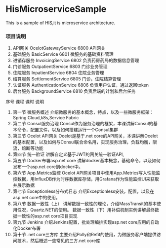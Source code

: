 # HisMicroserviceSample
This is a sample of HIS,it is microservice architecture.

### 项目说明
1. API网关	  OcelotGatewayService	         6800	    API网关
2. 基础服务	  BasicService	                 6801	    微服务的基础资料管理
3. 进销存服务 InvoicingService	              6802	   负责药房药局的数据信息管理
4. 门诊服务   OutpatientService	             6803	    门诊业务管理
5. 住院服务	  InpatientService	             6804	    住院业务管理
6. 结算服务	  SettlementService	             6805	    门诊，住院结算管理
7. 认证服务	  AuthenticationService	         6806	    负责用户认证，通过返回token
8. 后台服务 	BackgroundService	             6810	    负责后端的计划和后台任务


序号	课程	课时	说明
1. 第一节	微服务概述	介绍微服务的基本概念，特点，以及一些微服务框架：Spring Cloud,k8s,Service Fabric
2. 第二节	Consul服务治理	Consul作为服务治理的框架，本课讲解Consul的基本命令，配置文件，以及如何搭建运行一个Consul集群
3. 第三节	Ocelot API网关  Ocelot是基于.net core的API网关，本课讲解Ocelot的基本配置，以及如何与Consul联合命名用，实现服务治理，负载均衡，限流，熔断等功能
4. 第四节	统一验证	讲解自定义基于JWT的网关统一验证API,
5. 第五节	Docker布署asp.net core	讲解docker基本概念，基础命令，以及如何发布一个asp.net core到docker中。
6. 第六节	App.Metrics监控	Ocelot API网关项目中使用App.Metrics写入性能监控数据，用InfluxDB作为时序数据库存储，用Grafana作为性能监控UI来获取并展示数据
7. 第七节	Exceptionless分布式日志	介绍Exceptionless安装，配置，以及在asp.net core中的使用。
8. 第八节	数据一致性（上）	讲解数据一致性的理论，介绍MassTransit的基本使用性况，Quartz.NET的使用。
	数据一致性（下）用补偿机制实例讲解最终数据一致性的asp.net core项目实现
9. 第九节	Jenkins	介绍Jenkins配置，批处理编排实现asp.net core应用的自动化Docker布署
10. 第十节	.net core三方库	主要介绍Polly和Refit的使用，为微服务客户端提供访问技术，然后概述一些常见的三方.net core库

